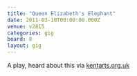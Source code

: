 ```yaml
---
title: "Queen Elizabeth's Elephant"
date: 2011-03-10T00:00:00.000Z
venue: v2815
categories: gig
board: 8
layout: gig
---
```

A play, heard about this via <a href="http://www.kentarts.org.uk">kentarts.org.uk</a>